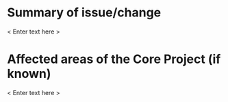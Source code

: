 # Summary of issue/change

< Enter text here >

# Affected areas of the Core Project (if known)

< Enter text here >